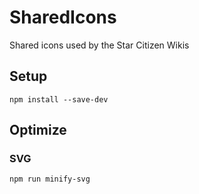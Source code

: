 # SharedIcons
Shared icons used by the Star Citizen Wikis

## Setup
```
npm install --save-dev
```

## Optimize
### SVG
```
npm run minify-svg
```